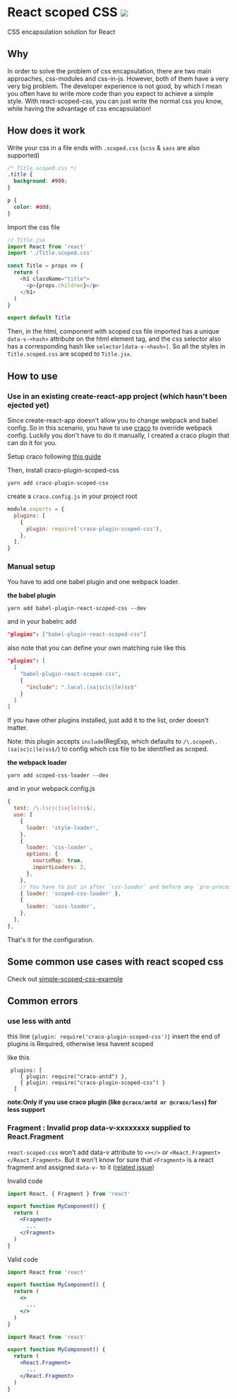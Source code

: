# React scoped CSS ![](https://api.travis-ci.org/gaoxiaoliangz/react-scoped-css.svg?branch=master)

CSS encapsulation solution for React

## Why

In order to solve the problem of css encapsulation, there are two main approaches, css-modules and css-in-js. However, both of them have a very very big problem. The developer experience is not good, by which I mean you often have to write more code than you expect to achieve a simple style. With react-scoped-css, you can just write the normal css you know, while having the advantage of css encapsulation!

## How does it work

Write your css in a file ends with `.scoped.css` (`scss` & `sass` are also supported)

```css
/* Title.scoped.css */
.title {
  background: #999;
}

p {
  color: #ddd;
}
```

Import the css file

```js
// Title.jsx
import React from 'react'
import './Title.scoped.css'

const Title = props => {
  return (
    <h1 className="title">
      <p>{props.children}</p>
    </h1>
  )
}

export default Title
```

Then, in the html, component with scoped css file imported has a unique `data-v-<hash>` attribute on the html element tag, and the css selector also has a corresponding hash like `selector[data-v-<hash>]`. So all the styles in `Title.scoped.css` are scoped to `Title.jsx`.

## How to use

### Use in an existing create-react-app project (which hasn't been ejected yet)

Since create-react-app doesn't allow you to change webpack and babel config. So in this scenario, you have to use [craco](https://github.com/sharegate/craco) to override webpack config. Luckily you don't have to do it manually, I created a craco plugin that can do it for you.

Setup craco following [this guide](https://github.com/sharegate/craco/blob/master/packages/craco/README.md#installation)

Then, install craco-plugin-scoped-css

```
yarn add craco-plugin-scoped-css
```

create a `craco.config.js` in your project root

```js
module.exports = {
  plugins: [
    {
      plugin: require('craco-plugin-scoped-css'),
    },
  ],
}
```

### Manual setup

You have to add one babel plugin and one webpack loader.

**the babel plugin**

```
yarn add babel-plugin-react-scoped-css --dev
```

and in your babelrc add

```json
"plugins": ["babel-plugin-react-scoped-css"]
```

also note that you can define your own matching rule like this

```json
"plugins": [
  [
    "babel-plugin-react-scoped-css",
    {
      "include": ".local.(sa|sc|c|le)ss$"
    }
  ]
]
```

If you have other plugins installed, just add it to the list, order doesn't matter.

Note: this plugin accepts `include`(RegExp, which defaults to `/\.scoped\.(sa|sc|c|le)ss$/`) to config which css file to be identified as scoped.


**the webpack loader**

```
yarn add scoped-css-loader --dev
```

and in your webpack.config.js

```js
{
  test: /\.(sc|c|sa|le)ss$/,
  use: [
    {
      loader: 'style-loader',
    },
    {
      loader: 'css-loader',
      options: {
        sourceMap: true,
        importLoaders: 2,
      },
    },
    // You have to put in after `css-loader` and before any `pre-precessing loader`
    { loader: 'scoped-css-loader' },
    {
      loader: 'sass-loader',
    },
  ],
},
```

That's it for the configuration.

## Some common use cases with react scoped css

Check out [simple-scoped-css-example](https://github.com/gaoxiaoliangz/react-scoped-css/tree/master/examples/simple)

## Common errors



### use less with antd

this line `{plugin: require('craco-plugin-scoped-css')}` insert the end of plugins is Required, otherwise less havent scoped 

like this 
```
 plugins: [
    { plugin: require("craco-antd") },
    { plugin: require("craco-plugin-scoped-css") }
  ]
```
**note:Only if you use craco plugin (like `@craco/antd or @craco/less`) for less support**

### Fragment : Invalid prop data-v-xxxxxxxx supplied to React.Fragment

`react-scoped-css` won't add data-v attribute to `<></>` or `<React.Fragment></React.Fragment>`. But it won't know for sure that `<Fragment>` is a react fragment and assigned `data-v-` to it ([related issue](https://github.com/gaoxiaoliangz/react-scoped-css/issues/2))

Invalid code
```jsx
import React, { Fragment } from 'react'

export function MyComponent() {
  return (
    <Fragment>
      ...
    </Fragment>
  )
}
```

Valid code
```jsx
import React from 'react'

export function MyComponent() {
  return (
    <>
      ...
    </>
  )
}
```

```jsx
import React from 'react'

export function MyComponent() {
  return (
    <React.Fragment>
      ...
    </React.Fragment>
  )
}
```